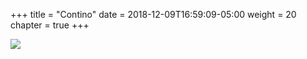 +++
title = "Contino"
date = 2018-12-09T16:59:09-05:00
weight = 20
chapter = true
+++


![](/images/contino/whois.png)